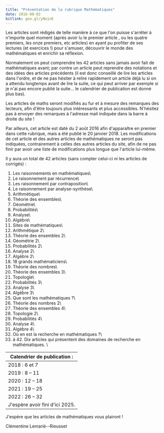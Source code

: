 ```yaml
---
title: "Présentation de la rubrique Mathématiques"
date: 2016-08-02
bitlink: goo.gl/yNojnE
---
```


Les articles sont rédigés de telle manière à ce que l'on puisse s'arrêter à n'importe quel moment (après avoir lu le premier article , ou les quatre premiers, les onze premiers, etc articles) en ayant pu profiter de ses lectures (et exercices !) pour s'amuser, découvrir le monde des mathématiques et enrichir sa réflexion.

Normalement on peut comprendre les 42 articles sans jamais avoir fait de mathématiques avant; par contre un article peut reprendre des notations et des idées des articles précédents (il est donc conseillé de lire les articles dans l'ordre, et de ne pas hésiter à relire rapidement un article déjà lu si on a attendu longtemps avant de lire la suite, ce qui peut arriver par exemple si je n'ai pas encore publié la suite... le calendrier de publication est donné plus bas).

Les articles de maths seront modifiés au fur et à mesure des remarques des lecteurs, afin d'être toujours plus intéressants et plus accessibles. N'hésitez pas à envoyer des remarques à l'adresse mail indiquée dans la barre à droite du site ! 

Par ailleurs, cet article est daté du 2 août 2016 afin d'apparaître en premier dans cette rubrique, mais a été publié le 20 janvier 2018. Les modifications de cet article et des autres articles de mathématiques ne seront pas indiquées, contrairement à celles des autres articles du site, afin de ne pas finir par avoir une liste de modifications plus longue que l'article lui-même.

Il y aura un total de 42 articles (sans compter celui-ci ni les articles de corrigés) :

1) Les raisonnements en mathématiques\\
2) Le raisonnement par récurrence\\
3) Les raisonnement par contraposition\\
4) Le raisonnement par analyse-synthèse\\
5) Arithmétique\\
6) Théorie des ensembles\\
7) Géométrie\\
8) Probabilités\\
9) Analyse\\
10) Algèbre\\
11) Sites de mathématiques\\
12) Arithmétique 2\\
13) Théorie des ensembles 2\\
14) Géométrie 2\\
15) Probabilités 2\\
16) Analyse 2\\
17) Algèbre 2\\
18) 18 grands mathématiciens\\
19) Théorie des nombres\\
20) Théorie des ensembles 3\\
21) Topologie\\
22) Probabilités 3\\
23) Analyse 3\\
24) Algèbre 3\\
25) Que sont les mathématiques ?\\
26) Théorie des nombres 2\\
27) Théorie des ensembles 4\\
28) Topologie 2\\
29) Probabilités 4\\
30) Analyse 4\\
31) Algèbre 4\\
32) Où en est la recherche en mathématiques ?\\
33) à 42. Dix articles qui présentent des domaines de recherche en mathématiques. \\

 
| Calendrier de publication : | 
|-----------------------------|
| 2018 : 6 et 7 | 
| 2019 : 8 – 11 | 
| 2020 : 12 – 18 | 
| 2021 : 19 – 25 | 
| 2022 : 26 – 32 | 
| J'espère avoir fini d'ici 2025. |

J'espère que les articles de mathématiques vous plairont !

Clémentine Lemarié--Rieusset
